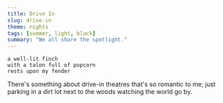 ```yaml
---
title: Drive In
slug: drive-in
theme: nights
tags: [summer, light, black]
summary: "We all share the spotlight."
---
```


```
a well-lit finch
with a talon full of popcorn
rests upon my fender
```

There's something about drive-in theatres that's so romantic to me; just parking in a dirt lot next to the woods watching the world go by.
